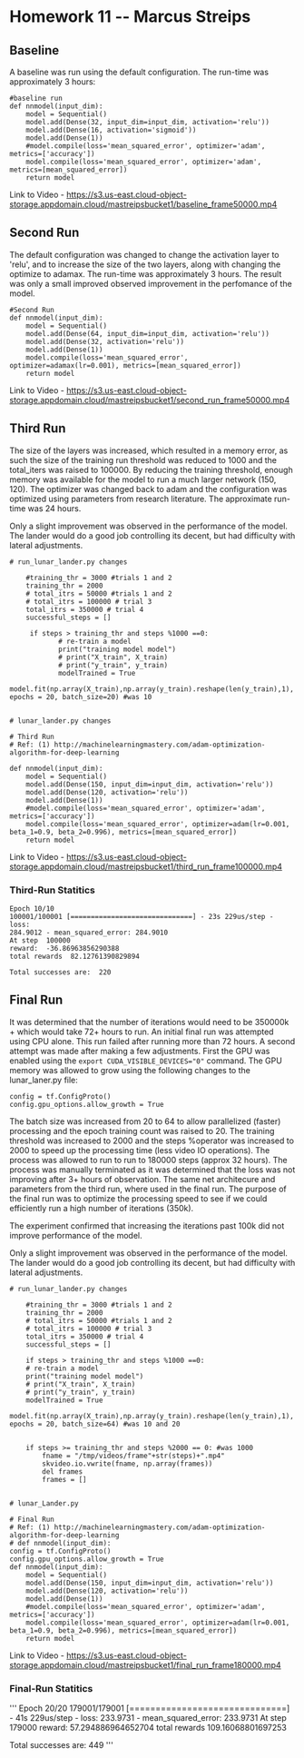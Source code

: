 # Homework 11 -- Marcus Streips

## Baseline

A baseline was run using the default configuration.  The run-time was approximately 3 hours:

```
#baseline run
def nnmodel(input_dim):
    model = Sequential()
    model.add(Dense(32, input_dim=input_dim, activation='relu'))
    model.add(Dense(16, activation='sigmoid'))
    model.add(Dense(1))
    #model.compile(loss='mean_squared_error', optimizer='adam', metrics=['accuracy'])
    model.compile(loss='mean_squared_error', optimizer='adam', metrics=[mean_squared_error])
    return model

```


Link to Video - https://s3.us-east.cloud-object-storage.appdomain.cloud/mastreipsbucket1/baseline_frame50000.mp4


## Second Run

The default configuration was changed to change the activation layer to 'relu', and to increase the size of the two layers, along with changing the optimize to adamax. The run-time was approximately 3 hours. The result was only a small improved observed improvement in the perfomance of the model. 

```
#Second Run
def nnmodel(input_dim):
    model = Sequential()
    model.add(Dense(64, input_dim=input_dim, activation='relu'))
    model.add(Dense(32, activation='relu'))
    model.add(Dense(1))
    model.compile(loss='mean_squared_error', optimizer=adamax(lr=0.001), metrics=[mean_squared_error])
    return model
```

Link to Video - https://s3.us-east.cloud-object-storage.appdomain.cloud/mastreipsbucket1/second_run_frame50000.mp4

## Third Run

The size of the layers was increased, which resulted in a memory error, as such the size of the training run threshold was reduced to 1000 and the total_iters was raised to 100000.  By reducing the training threshold, enough memory was available for the model to run a much larger network (150, 120). The optimizer was changed back to adam and the configuration was optimized using parameters from research literature.  The approximate run-time was 24 hours.  

Only a slight improvement was observed in the performance of the model. The lander would do a good job controlling its decent, but had difficulty with lateral adjustments. 

```
# run_lunar_lander.py changes

    #training_thr = 3000 #trials 1 and 2
    training_thr = 2000
    # total_itrs = 50000 #trials 1 and 2
    # total_itrs = 100000 # trial 3
    total_itrs = 350000 # trial 4
    successful_steps = []

     if steps > training_thr and steps %1000 ==0:
            # re-train a model
            print("training model model")
            # print("X_train", X_train)
            # print("y_train", y_train)
            modelTrained = True
            model.fit(np.array(X_train),np.array(y_train).reshape(len(y_train),1), epochs = 20, batch_size=20) #was 10


# lunar_lander.py changes

# Third Run
# Ref: (1) http://machinelearningmastery.com/adam-optimization-algorithm-for-deep-learning

def nnmodel(input_dim):
    model = Sequential()
    model.add(Dense(150, input_dim=input_dim, activation='relu'))
    model.add(Dense(120, activation='relu'))
    model.add(Dense(1))
    #model.compile(loss='mean_squared_error', optimizer='adam', metrics=['accuracy'])
    model.compile(loss='mean_squared_error', optimizer=adam(lr=0.001, beta_1=0.9, beta_2=0.996), metrics=[mean_squared_error])
    return model

```

Link to Video - https://s3.us-east.cloud-object-storage.appdomain.cloud/mastreipsbucket1/third_run_frame100000.mp4

### Third-Run Statitics
```
Epoch 10/10
100001/100001 [==============================] - 23s 229us/step - loss: 
284.9012 - mean_squared_error: 284.9010
At step  100000
reward:  -36.86963856290388
total rewards  82.12761390829894

Total successes are:  220

```
## Final Run

It was determined that the number of iterations would need to be 350000k + which would take 72+ hours to run.  An initial final run was attempted using CPU alone.  This run failed after running more than 72 hours.  A second attempt was made after making a few adjustments.  First the GPU was enabled using the `export CUDA_VISIBLE_DEVICES="0"` command.  The GPU memory was allowed to grow using the following changes to the lunar_laner.py file:

```
config = tf.ConfigProto()
config.gpu_options.allow_growth = True
```

The batch size was increased from 20 to 64 to allow parallelized (faster) processing and the epoch training count was raised to 20.  The training threshold was increased to 2000 and the steps %operator was increased to 2000 to speed up the processing time (less video IO operations). The process was allowed to run to run to 180000 steps (approx 32 hours).  The process was manually terminated as it was determined that the loss was not improving after 3+ hours of observation. The same net architecure and parameters from the third run, where used in the final run. The purpose of the final run was to optimize the processing speed to see if we could efficiently run a high number of iterations (350k).

The experiment confirmed that increasing the iterations past 100k did not improve performance of the model.

Only a slight improvement was observed in the performance of the model. The lander would do a good job controlling its decent, but had difficulty with lateral adjustments. 

```
# run_lunar_lander.py changes

    #training_thr = 3000 #trials 1 and 2
    training_thr = 2000
    # total_itrs = 50000 #trials 1 and 2
    # total_itrs = 100000 # trial 3
    total_itrs = 350000 # trial 4
    successful_steps = []

    if steps > training_thr and steps %1000 ==0:
    # re-train a model
    print("training model model")
    # print("X_train", X_train)
    # print("y_train", y_train)
    modelTrained = True
    model.fit(np.array(X_train),np.array(y_train).reshape(len(y_train),1), epochs = 20, batch_size=64) #was 10 and 20


    if steps >= training_thr and steps %2000 == 0: #was 1000
        fname = "/tmp/videos/frame"+str(steps)+".mp4"
        skvideo.io.vwrite(fname, np.array(frames))
        del frames
        frames = []


# lunar_Lander.py

# Final Run
# Ref: (1) http://machinelearningmastery.com/adam-optimization-algorithm-for-deep-learning
# def nnmodel(input_dim):
config = tf.ConfigProto()
config.gpu_options.allow_growth = True
def nnmodel(input_dim):
    model = Sequential()
    model.add(Dense(150, input_dim=input_dim, activation='relu'))
    model.add(Dense(120, activation='relu'))
    model.add(Dense(1))
    #model.compile(loss='mean_squared_error', optimizer='adam', metrics=['accuracy'])
    model.compile(loss='mean_squared_error', optimizer=adam(lr=0.001, beta_1=0.9, beta_2=0.996), metrics=[mean_squared_error])
    return model

```
Link to Video - https://s3.us-east.cloud-object-storage.appdomain.cloud/mastreipsbucket1/final_run_frame180000.mp4

### Final-Run Statitics

'''
Epoch 20/20
179001/179001 [==============================] - 41s 229us/step - loss: 
233.9731 - mean_squared_error: 233.9731
At step  179000
reward:  57.294886964652704
total rewards  109.16068801697253

Total successes are:  449
'''